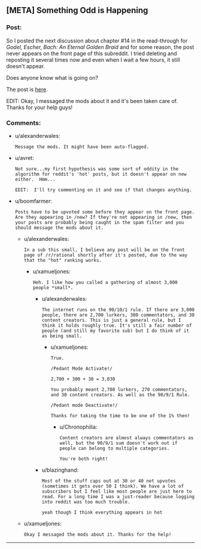 ## [META] Something Odd is Happening

### Post:

So I posted the next discussion about chapter #14 in the read-through for *Godel, Escher, Bach: An Eternal Golden Braid* and for some reason, the post never appears on the front page of this subreddit. I tried deleting and reposting it several times now and even when I wait a few hours, it still doesn't appear.

Does anyone know what is going on?

The post is [here](http://www.reddit.com/r/rational/comments/35mjwy/geb_discussion_15_chapter_14_on_formally/).

EDIT: Okay, I messaged the mods about it and it's been taken care of. Thanks for your help guys!

### Comments:

- u/alexanderwales:
  ```
  Message the mods. It might have been auto-flagged.
  ```

- u/avret:
  ```
  Not sure...my first hypothesis was some sort of oddity in the algorithm for reddit's 'hot' posts, but it doesn't appear on new either.  Hmm...

  EDIT:  I'll try commenting on it and see if that changes anything.
  ```

- u/boomfarmer:
  ```
  Posts have to be upvoted some before they appear on the front page. Are they appearing in /new? If they're not appearing in /new, then your posts are probably being caught in the spam filter and you should message the mods about it.
  ```

  - u/alexanderwales:
    ```
    In a sub this small, I believe any post will be on the front page of /r/rational shortly after it's posted, due to the way that the "hot" ranking works.
    ```

    - u/xamueljones:
      ```
      Heh. I like how you called a gathering of almost 3,000 people *small*.
      ```

      - u/alexanderwales:
        ```
        The internet runs on the 90/10/1 rule. If there are 3,000 people, there are 2,700 lurkers, 300 commentators, and 30 content creators. This is just a general rule, but I think it holds roughly true. It's still a fair number of people (and still my favorite sub) but I do think of it as being small.
        ```

        - u/xamueljones:
          ```
          True.

          /Pedant Mode Activate!/

          2,700 + 300 + 30 = 3,030

          You probably meant 2,700 lurkers, 270 commentators, and 30 content creators. As well as the 90/9/1 Rule.

          /Pedant mode Deactivate!/

          Thanks for taking the time to be one of the 1% then!
          ```

          - u/Chronophilia:
            ```
            Content creators are almost always commentators as well, but the 90/9/1 sum doesn't work out if people can belong to multiple categories.

            You're both right!
            ```

      - u/blazinghand:
        ```
        Most of the stuff caps out at 30 or 40 net upvotes (sometimes it gets over 50 I think). We have a lot of subscribers but I feel like most people are just here to read. For a long time I was a just-reader because logging into reddit was too much trouble. 

        yeah though I think everything appears in hot
        ```

  - u/xamueljones:
    ```
    Okay I messaged the mods about it. Thanks for the help!
    ```

---

